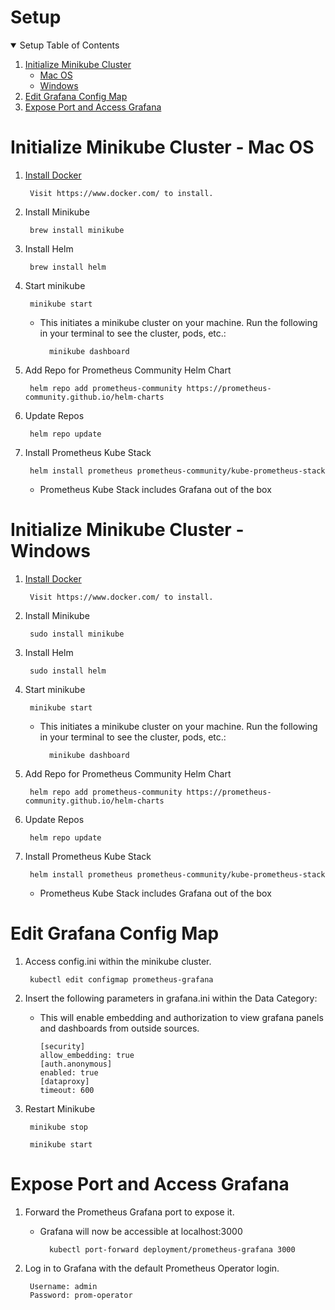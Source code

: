 # Setup

<!-- SETUP TABLE OF CONTENTS -->
<details open="open">
  <summary>Setup Table of Contents</summary>
  <ol>
    <li>
      <a href="#initialize-minikube-cluster---mac-os">Initialize Minikube Cluster</a>
      <ul>
        <li><a href="#initialize-minikube-cluster---mac-os">Mac OS</a></li>
        <li><a href="#initialize-minikube-cluster---windows">Windows</a></li>
      </ul>
    </li>
    <li><a href="#edit-grafana-config-map">Edit Grafana Config Map</a></li>
    <li><a href="#expose-port-and-access-grafana">Expose Port and Access Grafana</a></li>
  </ol>
</details>


# Initialize Minikube Cluster - Mac OS
1. [Install Docker](https://www.docker.com/)

        Visit https://www.docker.com/ to install.



2. Install Minikube 

        brew install minikube
        
3. Install Helm 

        brew install helm

4. Start minikube

        minikube start 
    * This initiates a minikube cluster on your machine. Run the following in your terminal to see the cluster, pods, etc.:

            minikube dashboard

5. Add Repo for Prometheus Community Helm Chart

        helm repo add prometheus-community https://prometheus-community.github.io/helm-charts 

6. Update Repos

        helm repo update 

7. Install Prometheus Kube Stack

        helm install prometheus prometheus-community/kube-prometheus-stack 
    * Prometheus Kube Stack includes Grafana out of the box

# Initialize Minikube Cluster - Windows
1. [Install Docker](https://www.docker.com/)

        Visit https://www.docker.com/ to install.



2. Install Minikube 

        sudo install minikube
        
3. Install Helm 

        sudo install helm

4. Start minikube

        minikube start 
    * This initiates a minikube cluster on your machine. Run the following in your terminal to see the cluster, pods, etc.:

            minikube dashboard

5. Add Repo for Prometheus Community Helm Chart

        helm repo add prometheus-community https://prometheus-community.github.io/helm-charts 

6. Update Repos

        helm repo update 

7. Install Prometheus Kube Stack

        helm install prometheus prometheus-community/kube-prometheus-stack 
    * Prometheus Kube Stack includes Grafana out of the box


# Edit Grafana Config Map

1. Access config.ini within the minikube cluster.
    
        kubectl edit configmap prometheus-grafana

2. Insert the following parameters in grafana.ini within the Data Category:
    * This will enable embedding and authorization to view grafana panels and dashboards from outside sources.

          [security]
          allow_embedding: true
          [auth.anonymous]
          enabled: true
          [dataproxy]
          timeout: 600

3. Restart Minikube

        minikube stop 
        
        minikube start 
        
# Expose Port and Access Grafana

1. Forward the Prometheus Grafana port to expose it.
    * Grafana will now be accessible at localhost:3000

            kubectl port-forward deployment/prometheus-grafana 3000

2. Log in to Grafana with the default Prometheus Operator login.

        Username: admin
        Password: prom-operator